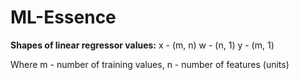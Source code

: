 # ML-Essence

**Shapes of linear regressor values:**
x - (m, n)
w - (n, 1)
y - (m, 1)

Where m - number of training values, n - number of features (units)
